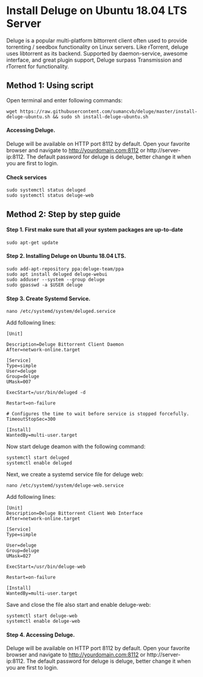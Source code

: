 # Install Deluge on Ubuntu 18.04 LTS Server

Deluge is a popular multi-platform bittorrent client often used to provide torrenting / seedbox functionality on Linux servers. Like rTorrent, deluge uses libtorrent as its backend. Supported by daemon-service, awesome interface, and great plugin support, Deluge surpass Transmission and rTorrent for functionality.

## Method 1: Using script
Open terminal and enter following commands:

    wget https://raw.githubusercontent.com/sumancvb/deluge/master/install-deluge-ubuntu.sh && sudo sh install-deluge-ubuntu.sh

#### Accessing Deluge.
Deluge will be available on HTTP port 8112 by default. Open your favorite browser and navigate to http://yourdomain.com:8112 or http://server-ip:8112.  The default password for deluge is deluge, better change it when you are first to login.

#### Check services

    sudo systemctl status deluged
    sudo systemctl status deluge-web


## Method 2: Step by step guide
#### Step 1. First make sure that all your system packages are up-to-date

    sudo apt-get update
    
#### Step 2. Installing Deluge on Ubuntu 18.04 LTS.

    sudo add-apt-repository ppa:deluge-team/ppa
    sudo apt install deluged deluge-webui
    sudo adduser --system --group deluge
    sudo gpasswd -a $USER deluge
    
#### Step 3. Create Systemd Service.

    nano /etc/systemd/system/deluged.service
    
Add following lines:

    [Unit]
    
    Description=Deluge Bittorrent Client Daemon
    After=network-online.target
    
    [Service]
    Type=simple
    User=deluge
    Group=deluge
    UMask=007
    
    ExecStart=/usr/bin/deluged -d
    
    Restart=on-failure
    
    # Configures the time to wait before service is stopped forcefully.
    TimeoutStopSec=300
    
    [Install]
    WantedBy=multi-user.target
    
Now start deluge deamon with the following command:

    systemctl start deluged
    systemctl enable deluged
    
Next, we create a systemd service file for deluge web:

    nano /etc/systemd/system/deluge-web.service
    
Add following lines:

    [Unit]
    Description=Deluge Bittorrent Client Web Interface
    After=network-online.target
    
    [Service]
    Type=simple
    
    User=deluge
    Group=deluge
    UMask=027
    
    ExecStart=/usr/bin/deluge-web
    
    Restart=on-failure
    
    [Install]
    WantedBy=multi-user.target
    
Save and close the file also start and enable deluge-web:

    systemctl start deluge-web
    systemctl enable deluge-web

#### Step 4. Accessing Deluge.
Deluge will be available on HTTP port 8112 by default. Open your favorite browser and navigate to http://yourdomain.com:8112 or http://server-ip:8112.  The default password for deluge is deluge, better change it when you are first to login.
